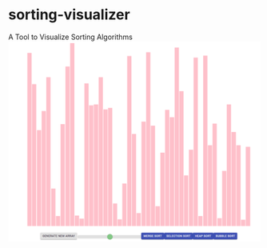 # sorting-visualizer
A Tool to Visualize Sorting Algorithms
<br />
![](sorting-viz/resources/animation.gif)

